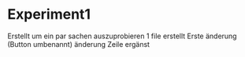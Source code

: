 # Experiment1
Erstellt um ein par sachen auszuprobieren
1 file erstellt
Erste änderung (Button umbenannt)
änderung Zeile ergänst
